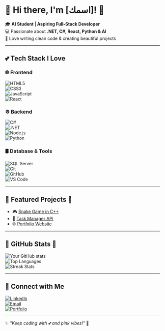 # 🌸 Hi there, I'm [اسمك]! 💖  

🎓 **AI Student | Aspiring Full-Stack Developer**  
💻 Passionate about **.NET, C#, React, Python & AI**  
🌷 Love writing clean code & creating beautiful projects  

---

## 💕 Tech Stack I Love  

### 🌐 Frontend  
![HTML5](https://img.shields.io/badge/-HTML5-FF69B4?style=for-the-badge&logo=html5&logoColor=white)  
![CSS3](https://img.shields.io/badge/-CSS3-FFB6C1?style=for-the-badge&logo=css3&logoColor=white)  
![JavaScript](https://img.shields.io/badge/-JavaScript-FFC0CB?style=for-the-badge&logo=javascript&logoColor=black)  
![React](https://img.shields.io/badge/-React-FF69B4?style=for-the-badge&logo=react&logoColor=white)  

### ⚙️ Backend  
![C#](https://img.shields.io/badge/-C%23-FF1493?style=for-the-badge&logo=c-sharp&logoColor=white)  
![.NET](https://img.shields.io/badge/-.NET-FF69B4?style=for-the-badge&logo=dotnet&logoColor=white)  
![Node.js](https://img.shields.io/badge/-Node.js-FFB6C1?style=for-the-badge&logo=node.js&logoColor=black)  
![Python](https://img.shields.io/badge/-Python-FFC0CB?style=for-the-badge&logo=python&logoColor=black)  

### 🛢️ Database & Tools  
![SQL Server](https://img.shields.io/badge/-SQL%20Server-FF69B4?style=for-the-badge&logo=microsoftsqlserver&logoColor=white)  
![Git](https://img.shields.io/badge/-Git-FFB6C1?style=for-the-badge&logo=git&logoColor=white)  
![GitHub](https://img.shields.io/badge/-GitHub-FFC0CB?style=for-the-badge&logo=github&logoColor=black)  
![VS Code](https://img.shields.io/badge/-VS%20Code-FF69B4?style=for-the-badge&logo=visualstudiocode&logoColor=white)  

---

## 🌷 Featured Projects 🎀  
- 🎮 [Snake Game in C++](https://github.com/YourUser/SnakeGame)  
- 📝 [Task Manager API](https://github.com/YourUser/TaskAPI)  
- 🌐 [Portfolio Website](https://github.com/YourUser/Portfolio)  

---

## 💖 GitHub Stats 🌸  
![Your GitHub stats](https://github-readme-stats.vercel.app/api?username=YourUser&show_icons=true&theme=rose_pine)  
![Top Languages](https://github-readme-stats.vercel.app/api/top-langs/?username=YourUser&layout=compact&theme=rose_pine)  
![Streak Stats](https://streak-stats.demolab.com?user=YourUser&theme=rose_pine&hide_border=false)  

---

## 💌 Connect with Me  
[![LinkedIn](https://img.shields.io/badge/-LinkedIn-FF69B4?style=for-the-badge&logo=linkedin&logoColor=white)](https://linkedin.com/in/YourProfile)  
[![Email](https://img.shields.io/badge/-Email-FFB6C1?style=for-the-badge&logo=gmail&logoColor=white)](mailto:youremail@example.com)  
[![Portfolio](https://img.shields.io/badge/-Portfolio-FF1493?style=for-the-badge&logo=google-chrome&logoColor=white)](https://yourportfolio.com)  

---

✨ *"Keep coding with 💕 and pink vibes!"* 🎀
